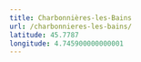 ```yaml
---
title: Charbonnières-les-Bains
url: /charbonnieres-les-bains/
latitude: 45.7787
longitude: 4.745900000000001
---
```

